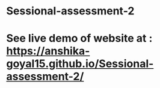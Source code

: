 # Sessional-assessment-2
# See live demo of website at : https://anshika-goyal15.github.io/Sessional-assessment-2/
